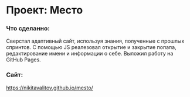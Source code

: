 # Проект: Место

### Что сделанно:
Сверстал адаптивный сайт, используя знания, полученные с прошлых спринтов.
С помощью JS реалезовал открытие и закрытие попапа, редактирование имени и информации о себе.
Выложил работу на GitHub Pages.

### Сайт:
https://nikitavalitov.github.io/mesto/
